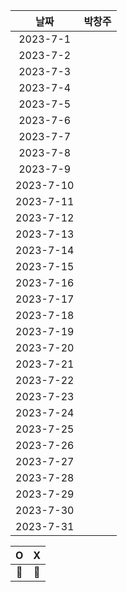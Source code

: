 |    날짜     | 박창주 |
|:---------:|:---:|
| 2023-7-1  ||
| 2023-7-2  ||
| 2023-7-3  ||
| 2023-7-4  ||
| 2023-7-5  ||
| 2023-7-6  ||
| 2023-7-7  ||
| 2023-7-8  ||
| 2023-7-9  ||
| 2023-7-10 ||
| 2023-7-11 ||
| 2023-7-12 ||
| 2023-7-13 ||
| 2023-7-14 ||
| 2023-7-15 ||
| 2023-7-16 ||
| 2023-7-17 ||
| 2023-7-18 ||
| 2023-7-19 ||
| 2023-7-20 ||
| 2023-7-21 ||
| 2023-7-22 ||
| 2023-7-23 ||
| 2023-7-24 ||
| 2023-7-25 ||
| 2023-7-26 ||
| 2023-7-27 ||
| 2023-7-28 ||
| 2023-7-29 ||
| 2023-7-30 ||
| 2023-7-31 ||


|     O      | X |
|:-----------:|:----:|
|    🔵    |  🔴  |
